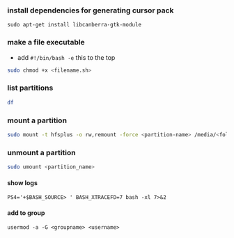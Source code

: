 ### install dependencies for generating cursor pack
```
sudo apt-get install libcanberra-gtk-module
```

### make a file executable
- add ```#!/bin/bash -e``` this to the top
```bash
sudo chmod +x <filename.sh>
```

### list partitions
```bash
df
```

### mount a partition
```bash
sudo mount -t hfsplus -o rw,remount -force <partition-name> /media/<folder-name>
```

### unmount a partition
```bash
sudo umount <partition_name>
```

#### show logs
```
PS4='+$BASH_SOURCE> ' BASH_XTRACEFD=7 bash -xl 7>&2
```

#### add to group
```
usermod -a -G <groupname> <username>
```